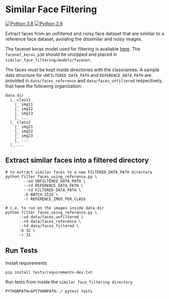 # Similar Face Filtering

[![Python 3.8](https://img.shields.io/badge/python-3.8-green.svg)](https://www.python.org/downloads/release/python-380/)
[![Python 3.9](https://img.shields.io/badge/python-3.9-green.svg)](https://www.python.org/downloads/release/python-390/)

Extract faces from an unfiltered and noisy face dataset that are similiar to a reference face dataset, avoiding the dissimilar and noisy images.

The facenet keras model used for filtering is available [here](https://drive.google.com/drive/folders/1juZ6vj9eUUdam-RtH36nTdzBnoinsWcy?usp=sharing). The `facenet_keras_p38` should be unzipped and placed in `similar_face_filtering/models/facenet`.

The faces must be kept inside directories with the classnames. A sample data structure for `UNFILTERED_DATA_PATH` and `REFERENCE_DATA_PATH` are provided in `data/faces_reference` and `data/faces_unfiltered` respectively, that have the following organization:

    data_dir
      |_ class1
        |_ img11
        |_ img12
        |_ img13
        |_ ...
      |_ class2
        |_ img21
        |_ img22
        |_ img23
        |_ ...
      |_ ...

## Extract similar faces into a filtered directory

```shell
# to extract similar faces to a new FILTERED_DATA_PATH directory
python filter_faces_using_reference.py \
        --ud UNFILTERED_DATA_PATH \
        --rd REFERENCE_DATA_PATH \
        --td FILTERED_DATA_PATH \
        -b BATCH_SIZE \
        -r REFERENCE_IMGS_PER_CLASS

# i.e. to run on the images inside data dir
python filter_faces_using_reference.py \
      --ud data/faces_unfiltered \
      --rd data/faces_reference \
      --td data/faces_filtered \
      -b 32 \
      -r 32
```

## Run Tests

Install requirements

```shell
pip install tests/requirements-dev.txt
```

Run tests from inside the `similar_face_filtering directory`

```shell
PYTHONPATH=$PYTHONPATH:./ pytest tests
```
